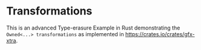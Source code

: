 # Transformations

This is an advanced Type-erasure Example in Rust demonstrating the `Owned<...> transformations` as implemented in https://crates.io/crates/gfx-xtra.

